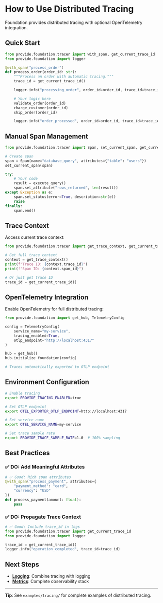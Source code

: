 # How to Use Distributed Tracing

Foundation provides distributed tracing with optional OpenTelemetry integration.

## Quick Start

```python
from provide.foundation.tracer import with_span, get_current_trace_id
from provide.foundation import logger

@with_span("process_order")
def process_order(order_id: str):
    """Process an order with automatic tracing."""
    trace_id = get_current_trace_id()

    logger.info("processing_order", order_id=order_id, trace_id=trace_id)

    # Your logic here
    validate_order(order_id)
    charge_customer(order_id)
    ship_order(order_id)

    logger.info("order_processed", order_id=order_id, trace_id=trace_id)
```

## Manual Span Management

```python
from provide.foundation.tracer import Span, set_current_span, get_current_span

# Create span
span = Span(name="database_query", attributes={"table": "users"})
set_current_span(span)

try:
    # Your code
    result = execute_query()
    span.set_attribute("rows_returned", len(result))
except Exception as e:
    span.set_status(error=True, description=str(e))
    raise
finally:
    span.end()
```

## Trace Context

Access current trace context:

```python
from provide.foundation.tracer import get_trace_context, get_current_trace_id

# Get full trace context
context = get_trace_context()
print(f"Trace ID: {context.trace_id}")
print(f"Span ID: {context.span_id}")

# Or just get trace ID
trace_id = get_current_trace_id()
```

## OpenTelemetry Integration

Enable OpenTelemetry for full distributed tracing:

```python
from provide.foundation import get_hub, TelemetryConfig

config = TelemetryConfig(
    service_name="my-service",
    tracing_enabled=True,
    otlp_endpoint="http://localhost:4317"
)

hub = get_hub()
hub.initialize_foundation(config)

# Traces automatically exported to OTLP endpoint
```

## Environment Configuration

```bash
# Enable tracing
export PROVIDE_TRACING_ENABLED=true

# Set OTLP endpoint
export OTEL_EXPORTER_OTLP_ENDPOINT=http://localhost:4317

# Set service name
export OTEL_SERVICE_NAME=my-service

# Set trace sample rate
export PROVIDE_TRACE_SAMPLE_RATE=1.0  # 100% sampling
```

## Best Practices

### ✅ DO: Add Meaningful Attributes

```python
# ✅ Good: Rich span attributes
@with_span("process_payment", attributes={
    "payment_method": "card",
    "currency": "USD"
})
def process_payment(amount: float):
    pass
```

### ✅ DO: Propagate Trace Context

```python
# ✅ Good: Include trace_id in logs
from provide.foundation.tracer import get_current_trace_id
from provide.foundation import logger

trace_id = get_current_trace_id()
logger.info("operation_completed", trace_id=trace_id)
```

## Next Steps

- **[Logging](../logging/basic-logging.md)**: Combine tracing with logging
- **[Metrics](../observability/metrics.md)**: Complete observability stack

---

**Tip**: See `examples/tracing/` for complete examples of distributed tracing.
